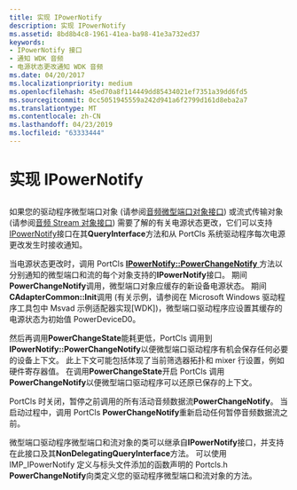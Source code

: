 ```yaml
---
title: 实现 IPowerNotify
description: 实现 IPowerNotify
ms.assetid: 8bd8b4c8-1961-41ea-ba98-41e3a732ed37
keywords:
- IPowerNotify 接口
- 通知 WDK 音频
- 电源状态更改通知 WDK 音频
ms.date: 04/20/2017
ms.localizationpriority: medium
ms.openlocfilehash: 45ed70a8f114449dd85434021ef7351a39dd6fd5
ms.sourcegitcommit: 0cc5051945559a242d941a6f2799d161d8eba2a7
ms.translationtype: MT
ms.contentlocale: zh-CN
ms.lasthandoff: 04/23/2019
ms.locfileid: "63333444"
---
```

# <a name="implementing-ipowernotify"></a>实现 IPowerNotify


## <span id="implementing_ipowernotify"></span><span id="IMPLEMENTING_IPOWERNOTIFY"></span>


如果您的驱动程序微型端口对象 (请参阅[音频微型端口对象接口](https://msdn.microsoft.com/library/windows/hardware/ff536207)) 或流式传输对象 (请参阅[音频 Stream 对象接口](https://msdn.microsoft.com/library/windows/hardware/ff536217)) 需要了解的有关电源状态更改，它们可以支持[IPowerNotify](https://msdn.microsoft.com/library/windows/hardware/ff536947)接口在其**QueryInterface**方法和从 PortCls 系统驱动程序每次电源更改发生时接收通知。

当电源状态更改时，调用 PortCls [ **IPowerNotify::PowerChangeNotify** ](https://msdn.microsoft.com/library/windows/hardware/ff536949)方法以分别通知的微型端口和流的每个对象支持的**IPowerNotify**接口。 期间**PowerChangeNotify**调用，微型端口对象应缓存的新设备电源状态。 期间**CAdapterCommon::Init**调用 (有关示例，请参阅在 Microsoft Windows 驱动程序工具包中 Msvad 示例适配器实现\[WDK\])，微型端口驱动程序应设置其缓存的电源状态为初始值 PowerDeviceD0。

然后再调用**PowerChangeState**能耗更低，PortCls 调用到**IPowerNotify::PowerChangeNotify**以便微型端口驱动程序有机会保存任何必要的设备上下文。 此上下文可能包括体现了当前筛选器拓扑和 mixer 行设置，例如硬件寄存器值。 在调用**PowerChangeState**开启 PortCls 调用**PowerChangeNotify**以便微型端口驱动程序可以还原已保存的上下文。

PortCls 时关闭，暂停之前调用的所有活动音频数据流**PowerChangeNotify**。 当启动过程中，调用 PortCls **PowerChangeNotify**重新启动任何暂停音频数据流之前。

微型端口驱动程序微型端口和流对象的类可以继承自**IPowerNotify**接口，并支持在此接口及其**NonDelegatingQueryInterface**方法。 可以使用 IMP\_IPowerNotify 定义与标头文件添加的函数声明的 Portcls.h **PowerChangeNotify**向类定义您的驱动程序微型端口和流对象的方法。

 

 




